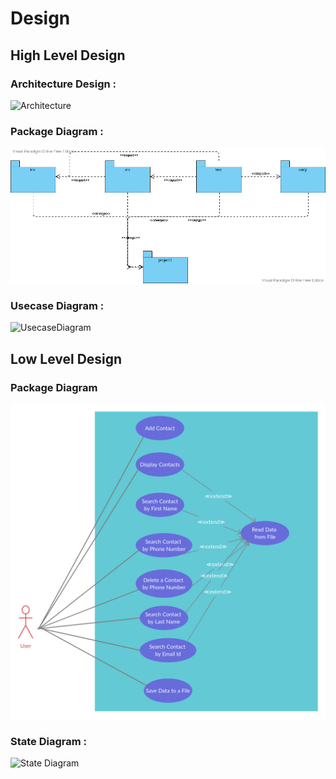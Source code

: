# Design

## High Level Design 

### Architecture Design :
![Architecture]()
### Package Diagram :
![PackageDiagram](https://github.com/SriHarshith/291395_LTTS_Project/blob/023f07bf6c10af399fe9e6cdcc230488ed25fe21/2_Architecture/structure%20Diagrams/Package_Diagram.png)

### Usecase Diagram :
![UsecaseDiagram]()

## Low Level Design 

### Package Diagram

![UseCaseDiagram](https://github.com/SriHarshith/291395_LTTS_Project/blob/023f07bf6c10af399fe9e6cdcc230488ed25fe21/2_Architecture/behavior%20Diagrams/Use_Case_Diagram.png)
### State Diagram :
![State Diagram]()